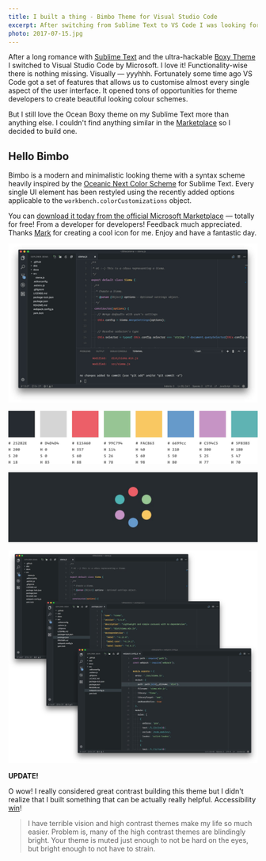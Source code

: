 ```yaml
---
title: I built a thing - Bimbo Theme for Visual Studio Code
excerpt: After switching from Sublime Text to VS Code I was looking for a theme that didn't exist — so I built one. Totally for free! From a developer for developers. Enjoy!
photo: 2017-07-15.jpg
---
```



After a long romance with [Sublime Text](https://www.sublimetext.com/) and the ultra-hackable [Boxy Theme](https://packagecontrol.io/packages/Boxy%20Theme) I switched to Visual Studio Code by Microsoft. I love it! Functionality-wise there is nothing missing. Visually — yyyhhh. Fortunately some time ago VS Code got a set of features that allows us to customise almost every single aspect of the user interface. It opened tons of opportunities for theme developers to create beautiful looking colour schemes.

But I still love the Ocean Boxy theme on my Sublime Text more than anything else. I couldn't find anything similar in the [Marketplace](https://marketplace.visualstudio.com/) so I decided to build one.

## Hello Bimbo

Bimbo is a modern and minimalistic looking theme with a syntax scheme heavily inspired by the [Oceanic Next Color Scheme](https://github.com/voronianski/oceanic-next-color-scheme) for Sublime Text. Every single UI element has been restyled using the recently added options applicable to the `workbench.colorCustomizations` object.

You can [download it today from the official Microsoft Marketplace](https://marketplace.visualstudio.com/items?itemName=pawelgrzybek.bimbo-theme) — totally for free! From a developer for developers! Feedback much appreciated. Thanks [Mark](https://twitter.com/marktay10r) for creating a cool icon for me. Enjoy and have a fantastic day.

![Bimbo Theme - main view](/photos/2017-07-15-1.jpg)

![Bimbo Theme - colors palette](/photos/2017-07-15-2.jpg)

![Bimbo Theme - logo (thanks Mark Taylor)](/photos/2017-07-15-3.jpg)

![Bimbo Theme - layout variations](/photos/2017-07-15-4.jpg)

**UPDATE!**

O wow! I really considered great contrast building this theme but I didn't realize that I built something that can be actually really helpful. Accessibility [win](https://www.reddit.com/r/webdev/comments/6nb6ne/i_built_a_thing_bimbo_theme_for_visual_studio_code/dk88pw0/)!

> I have terrible vision and high contrast themes make my life so much easier. Problem is, many of the high contrast themes are blindingly bright. Your theme is muted just enough to not be hard on the eyes, but bright enough to not have to strain.
